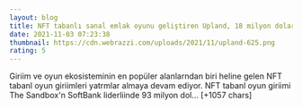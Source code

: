 ```yaml
--- 
layout: blog
title: NFT tabanlı sanal emlak oyunu geliştiren Upland, 18 milyon dolar yatırım aldı
date: 2021-11-03 07:23:38
thumbnail: https://cdn.webrazzi.com/uploads/2021/11/upland-625.png
rating: 5
---
```

Giriim ve oyun ekosisteminin en popüler alanlarndan biri heline gelen NFT tabanl oyun giriimleri yatrmlar almaya devam ediyor. NFT tabanl oyun giriimi The Sandbox'n SoftBank liderliinde 93 milyon dol… [+1057 chars]